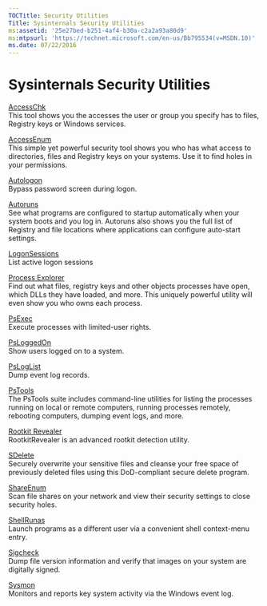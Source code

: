 ```yaml
---
TOCTitle: Security Utilities 
Title: Sysinternals Security Utilities
ms:assetid: '25e27bed-b251-4af4-b30a-c2a2a93a80d9' 
ms:mtpsurl: 'https://technet.microsoft.com/en-us/Bb795534(v=MSDN.10)' 
ms.date: 07/22/2016
---
```


Sysinternals Security Utilities
===============================

[AccessChk](accesschk.md)  
This tool shows you the accesses the user or group you specify has to
files, Registry keys or Windows services.

[AccessEnum](accessenum.md)  
This simple yet powerful security tool shows you who has what access to
directories, files and Registry keys on your systems. Use it to find
holes in your permissions.

[Autologon](autologon.md)  
Bypass password screen during logon.

[Autoruns](autoruns.md)  
See what programs are configured to startup automatically when your
system boots and you log in. Autoruns also shows you the full list of
Registry and file locations where applications can configure auto-start
settings.

[LogonSessions](logonsessions.md)  
List active logon sessions

[Process Explorer](process-explorer.md)  
Find out what files, registry keys and other objects processes have
open, which DLLs they have loaded, and more. This uniquely powerful
utility will even show you who owns each process.

[PsExec](psexec.md)  
Execute processes with limited-user rights.

[PsLoggedOn](psloggedon.md)  
Show users logged on to a system.

[PsLogList](psloglist.md)  
Dump event log records.

[PsTools](pstools.md)  
The PsTools suite includes command-line utilities for listing the
processes running on local or remote computers, running processes
remotely, rebooting computers, dumping event logs, and more.

[Rootkit Revealer](rootkit-revealer.md)  
RootkitRevealer is an advanced rootkit detection utility. 

[SDelete](sdelete.md)  
Securely overwrite your sensitive files and cleanse your free space of
previously deleted files using this DoD-compliant secure delete program.

[ShareEnum](shareenum.md)  
Scan file shares on your network and view their security settings to
close security holes.

[ShellRunas](shellrunas.md)  
Launch programs as a different user via a convenient shell context-menu
entry.

[Sigcheck](sigcheck.md)  
Dump file version information and verify that images on your system are
digitally signed.

[Sysmon](sysmon.md)  
Monitors and reports key system activity via the Windows event log.